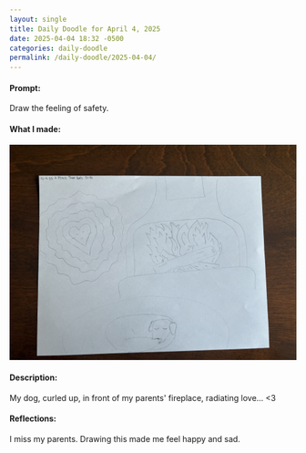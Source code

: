 ```yaml
---
layout: single
title: Daily Doodle for April 4, 2025
date: 2025-04-04 18:32 -0500
categories: daily-doodle
permalink: /daily-doodle/2025-04-04/
---
```

#### Prompt: 
Draw the feeling of safety.

#### What I made:
<a href="/assets/images/doodles/doodle-2025-04-04-IMG_1935.HEIC.jpg" target="_blank" class="post-image-link">
  <img src="/assets/images/doodles/doodle-2025-04-04-IMG_1935.HEIC.jpg" alt="Daily Doodle for April 04, 2025" class="post-image">
</a>

#### Description:
My dog, curled up, in front of my parents' fireplace, radiating love... <3

#### Reflections: 
I miss my parents. Drawing this made me feel happy and sad.
